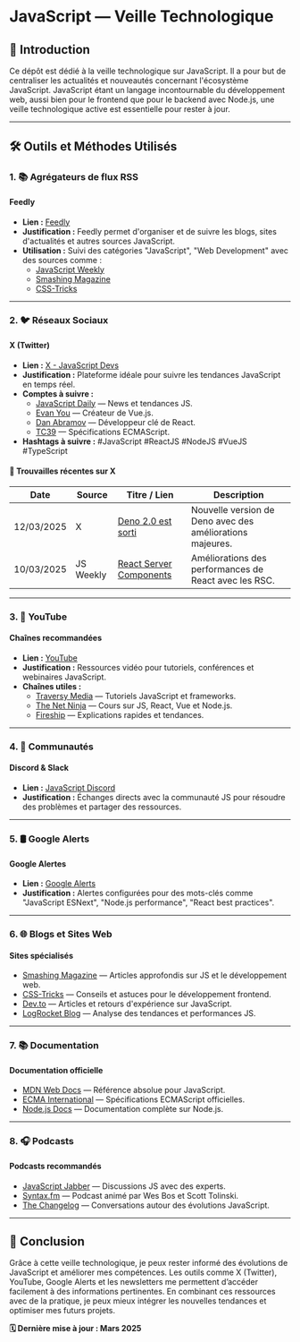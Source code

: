 # JavaScript — Veille Technologique

## 📝 Introduction

Ce dépôt est dédié à la veille technologique sur JavaScript. Il a pour but de centraliser les actualités et nouveautés concernant l'écosystème JavaScript. JavaScript étant un langage incontournable du développement web, aussi bien pour le frontend que pour le backend avec Node.js, une veille technologique active est essentielle pour rester à jour.

---

## 🛠️ Outils et Méthodes Utilisés

### 1. 📚 Agrégateurs de flux RSS

#### **Feedly**
- **Lien :** [Feedly](https://feedly.com)
- **Justification :** Feedly permet d'organiser et de suivre les blogs, sites d'actualités et autres sources JavaScript.
- **Utilisation :** Suivi des catégories "JavaScript", "Web Development" avec des sources comme :
  - [JavaScript Weekly](https://javascriptweekly.com/)
  - [Smashing Magazine](https://www.smashingmagazine.com/)
  - [CSS-Tricks](https://css-tricks.com/)

---

### 2. 🐦 Réseaux Sociaux

#### **X (Twitter)**
- **Lien :** [X - JavaScript Devs](https://x.com/frontenddevjob)
- **Justification :** Plateforme idéale pour suivre les tendances JavaScript en temps réel.
- **Comptes à suivre :**
  - [JavaScript Daily](https://x.com/JavaScriptDaily) — News et tendances JS.
  - [Evan You](https://x.com/youyuxi) — Créateur de Vue.js.
  - [Dan Abramov](https://x.com/dan_abramov) — Développeur clé de React.
  - [TC39](https://x.com/TC39) — Spécifications ECMAScript.
- **Hashtags à suivre :** #JavaScript #ReactJS #NodeJS #VueJS #TypeScript

#### 📅 Trouvailles récentes sur X
| Date | Source | Titre / Lien | Description |
|------|--------|--------------|-------------|
| 12/03/2025 | X | [Deno 2.0 est sorti](https://deno.com) | Nouvelle version de Deno avec des améliorations majeures. |
| 10/03/2025 | JS Weekly | [React Server Components](https://react.dev) | Améliorations des performances de React avec les RSC. |

---

### 3. 🎥 YouTube

#### **Chaînes recommandées**
- **Lien :** [YouTube](https://www.youtube.com)
- **Justification :** Ressources vidéo pour tutoriels, conférences et webinaires JavaScript.
- **Chaînes utiles :**
  - [Traversy Media](https://www.youtube.com/c/TraversyMedia) — Tutoriels JavaScript et frameworks.
  - [The Net Ninja](https://www.youtube.com/c/TheNetNinja) — Cours sur JS, React, Vue et Node.js.
  - [Fireship](https://www.youtube.com/c/Fireship) — Explications rapides et tendances.

---

### 4. 💬 Communautés

#### **Discord & Slack**
- **Lien :** [JavaScript Discord](https://discord.com/invite/javascript)
- **Justification :** Échanges directs avec la communauté JS pour résoudre des problèmes et partager des ressources.

---

### 5. 🛢️ Google Alerts

#### **Google Alertes**
- **Lien :** [Google Alerts](https://www.google.com/alerts)
- **Justification :** Alertes configurées pour des mots-clés comme "JavaScript ESNext", "Node.js performance", "React best practices".

---

### 6. 🌐 Blogs et Sites Web

#### **Sites spécialisés**
- [Smashing Magazine](https://www.smashingmagazine.com/) — Articles approfondis sur JS et le développement web.
- [CSS-Tricks](https://css-tricks.com/) — Conseils et astuces pour le développement frontend.
- [Dev.to](https://dev.to/) — Articles et retours d'expérience sur JavaScript.
- [LogRocket Blog](https://blog.logrocket.com/) — Analyse des tendances et performances JS.

---

### 7. 📚 Documentation

#### **Documentation officielle**
- [MDN Web Docs](https://developer.mozilla.org/en-US/) — Référence absolue pour JavaScript.
- [ECMA International](https://tc39.es/) — Spécifications ECMAScript officielles.
- [Node.js Docs](https://nodejs.org/en/docs/) — Documentation complète sur Node.js.

---

### 8. 🎧 Podcasts

#### **Podcasts recommandés**
- [JavaScript Jabber](https://devchat.tv/javascript-jabber/) — Discussions JS avec des experts.
- [Syntax.fm](https://syntax.fm/) — Podcast animé par Wes Bos et Scott Tolinski.
- [The Changelog](https://changelog.com/) — Conversations autour des évolutions JavaScript.

---

## 🌟 Conclusion

Grâce à cette veille technologique, je peux rester informé des évolutions de JavaScript et améliorer mes compétences. Les outils comme X (Twitter), YouTube, Google Alerts et les newsletters me permettent d’accéder facilement à des informations pertinentes. En combinant ces ressources avec de la pratique, je peux mieux intégrer les nouvelles tendances et optimiser mes futurs projets.

**🗓 Dernière mise à jour : Mars 2025**
